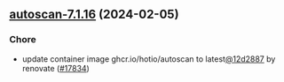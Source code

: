 

## [autoscan-7.1.16](https://github.com/truecharts/charts/compare/autoscan-7.1.15...autoscan-7.1.16) (2024-02-05)

### Chore



- update container image ghcr.io/hotio/autoscan to latest[@12d2887](https://github.com/12d2887) by renovate ([#17834](https://github.com/truecharts/charts/issues/17834))